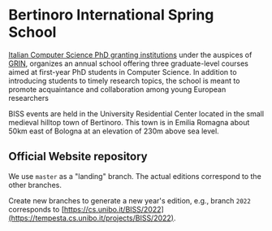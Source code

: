 # Bertinoro International Spring School

[Italian Computer Science PhD granting institutions](http://www.disi.unige.it/dottorato/coordinamento/) under the auspices of [GRIN](http://www.grin-informatica.it/), organizes an annual school offering three graduate-level courses aimed at first-year PhD students in Computer Science. 
In addition to introducing students to timely research topics, the school is meant to promote acquaintance and collaboration among young European researchers

BISS events are held in the University Residential Center located in the small medieval hilltop town of Bertinoro. 
This town is in Emilia Romagna about 50km east of Bologna at an elevation of 230m above sea level.

## Official Website repository

We use `master` as a "landing" branch. The actual editions correspond to the other branches.

Create new branches to generate a new year's edition, e.g., branch `2022` corresponds to [https://cs.unibo.it/BISS/2022](https://tempesta.cs.unibo.it/projects/BISS/2022).
